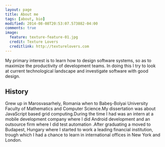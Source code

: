```yaml
---
layout: page
title: About me
tags: [about, bio]
modified: 2014-08-08T20:53:07.573882-04:00
comments: true
image:
  feature: texture-feature-01.jpg
  credit: Texture Lovers
  creditlink: http://texturelovers.com
---
```


My primary interest is to learn how to design software systems, so as to maximize the productivity of development teams. In doing this I try to look at current technological landscape and investigate software with good design.

## History

Grew up in Marosvasarhely, Romania when to Babeş-Bolyai University
Faculty of Mathematics and Computer Science.My dissertation was about JavaScript based grid computing.During the time I had was an intern at a mobile development company where I did Android development and an outsource firm where I did test automation .After graduating a moved to Budapest, Hungary where I started to work a leading financial institution, trough which I had a chance to learn in international offices in New York and London.
